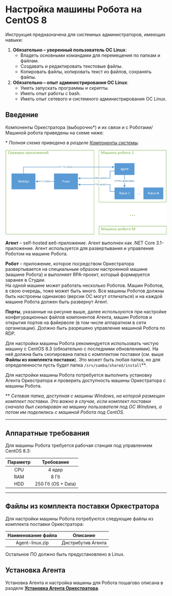 # Настройка машины Робота на CentOS 8

Инструкция предназначена для системных администраторов, имеющих навыки:
1.	**Обязательно – уверенный пользователь ОС Linux**:    
    * Владеть основными командами для перемещения по папкам и файлам.    
    * Создавать и редактировать текстовые файлы.    
    * Копировать файлы, копировать текст из файлов, сохранять файлы.    
2.	**Обязательно – опыт администрирования ОС Linux**:    
    * Уметь запускать программы и скрипты.    
    * Иметь опыт работы c bash.     
    * Иметь опыт сетевого и системного администрирования ОС Linux.   

## Введение
Компоненты Оркестратора (выборочно\*) и их связи и с Роботами/Машиной робота приведены на схеме ниже:

\* *Полная схема приведена в разделе [Компоненты системы](https://docs.primo-rpa.ru/primo-rpa/orchestrator/deployment/system-components)*.
 
![](<../../../../.gitbook/assets/Компоненты Оркестратора и Роботы.png>)

**Агент** – self-hosted веб-приложение. Агент выполнен как .NET Core 3.1-приложение. Агент используется для развертывания и управления Роботом на машине Робота.

**Робот** – приложение, которое посредством Оркестратора развертывается на специальным образом настроенной машине (машине Робота) и выполняет RPA-проект, который формируется заранее в Студии.\
На одной машине может работать несколько Роботов. Машин Роботов, в свою очередь, тоже может быть много. Все машины Роботов должны быть настроены одинаково (версии ОС могут отличаться) и на каждой машине Робота должен быть развернут Агент.

**Порты**, указанные на рисунке выше, далее используются при настройке конфигурационных файлов компонентов Агента, машин Роботов и открытия портов на файерволе (в том числе аппаратном в сети организации).
Должно быть разрешено управление машиной Робота по RDP. 

Для настройки машины Робота рекомендуется использовать чистую  машину с CentOS 8.3 (обязательно с последними обновлениями). На неё должна быть скопирована папка с комплектом поставки (см. выше **Файлы из комплекта поставки**). Это может быть любая папка, но для определенности пусть будет папка `/srv/samba/shared/install`\*\*.

Для настройки машины Робота потребуется выполнить установку Агента Оркестратора и проверить доступность машины Оркестратора с машины Робота.

\*\* *Сетевая папка, доступная с машины Windows, на которой размещен комплект поставки. Это важно в случае, если комплект поставки сначала был скопирован на машину пользователя под ОС Windows, а потом им поделились с машиной Робота под CentOS.*

---
## Аппаратные требования
Для машины Робота требуется рабочая станция под управлением CentOS 8.3:

| Параметр          | Требование                           |
| :---------------: | :----------------------------------: |
| CPU	              | 4 ядер                               | 
| RAM	              | 8 Гб                                 | 
| HDD	              | 250 Гб (OS + Data)                   | 

---
## Файлы из комплекта поставки Оркестратора
Для настройки машины Робота потребуются следующие файлы из комплекта поставки Оркестратора:

| Наименование файла | Описание                            |
| :---------------: | :----------------------------------: |
| Agent-linux.zip   | Дистрибутив Агента                   | 

Остальное ПО должно быть предустановлено в Linux.

## Установка Агента 
Установка Агента и настройка машины для Робота пошагово описана в разделе [**Установка Агента Оркестратора**](https://docs.primo-rpa.ru/primo-rpa/orchestrator/deployment/linux/robotmachine/agentinstall).


